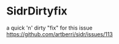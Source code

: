 SidrDirtyfix
============

a quick 'n' dirty "fix" for this issue https://github.com/artberri/sidr/issues/113

